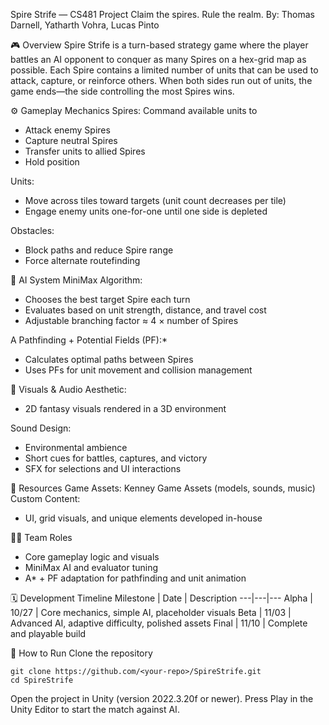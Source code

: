 Spire Strife — CS481 Project
Claim the spires. Rule the realm.
By: Thomas Darnell, Yatharth Vohra, Lucas Pinto

🎮 Overview
Spire Strife is a turn-based strategy game where the player battles an AI opponent to conquer as many Spires on a hex-grid map as possible.
Each Spire contains a limited number of units that can be used to attack, capture, or reinforce others.
When both sides run out of units, the game ends—the side controlling the most Spires wins.

⚙️ Gameplay Mechanics
Spires: Command available units to
- Attack enemy Spires
- Capture neutral Spires
- Transfer units to allied Spires
- Hold position

Units:
- Move across tiles toward targets (unit count decreases per tile)
- Engage enemy units one-for-one until one side is depleted

Obstacles:
- Block paths and reduce Spire range
- Force alternate routefinding

🧠 AI System
MiniMax Algorithm:
- Chooses the best target Spire each turn
- Evaluates based on unit strength, distance, and travel cost
- Adjustable branching factor ≈ 4 × number of Spires

A Pathfinding + Potential Fields (PF):*
- Calculates optimal paths between Spires
- Uses PFs for unit movement and collision management

🎨 Visuals & Audio
Aesthetic:
- 2D fantasy visuals rendered in a 3D environment

Sound Design:
- Environmental ambience
- Short cues for battles, captures, and victory
- SFX for selections and UI interactions

🧩 Resources
Game Assets: Kenney Game Assets (models, sounds, music)
Custom Content:
- UI, grid visuals, and unique elements developed in-house

🧑‍💻 Team Roles
- Core gameplay logic and visuals
- MiniMax AI and evaluator tuning
- A* + PF adaptation for pathfinding and unit animation

🗓️ Development Timeline
Milestone | Date | Description
---|---|---
Alpha | 10/27 | Core mechanics, simple AI, placeholder visuals
Beta | 11/03 | Advanced AI, adaptive difficulty, polished assets
Final | 11/10 | Complete and playable build

🚀 How to Run
Clone the repository
```
git clone https://github.com/<your-repo>/SpireStrife.git
cd SpireStrife
```
Open the project in Unity (version 2022.3.20f or newer).
Press Play in the Unity Editor to start the match against AI.
